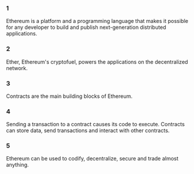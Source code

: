 ### 1 
Ethereum is a platform and a programming language that makes it possible for any developer to build and publish next-generation distributed applications.

### 2
Ether, Ethereum's cryptofuel, powers the applications on the decentralized network.

### 3
Contracts are the main building blocks of Ethereum.

### 4
Sending a transaction to a contract causes its code to execute. Contracts can store data, send transactions and interact with other contracts.

### 5
Ethereum can be used to codify, decentralize, secure and trade almost anything.